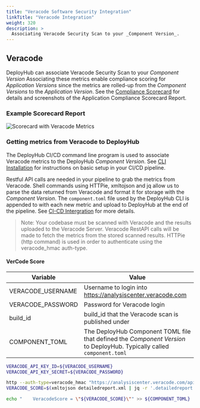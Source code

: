 ```yaml
---
title: "Veracode Software Security Integration"
linkTitle: "Veracode Integration"
weight: 320
description: >
  Associating Veracode Security Scan to your _Component Version_.
---
```


## Veracode

DeployHub can associate Veracode Security Scan to your _Component Version_  Associating these metrics enable compliance scoring for _Application Versions_ since the metrics are rolled-up from the _Component Versions_ to the _Application Version_.  See the [Compliance Scorecard](/compliance) for details and screenshots of the Application Compliance Scorecard Report.

### Example Scorecard Report

![Scorecard with Veracode Metrics](/scorecard-complete-vc.png)

### Getting metrics from Veracode to DeployHub

The DeployHub CI/CD command line program is used to associate Veracode metrics to the DeployHub _Component Version_.  See [CLI Installation](https://docs.deployhub.com/userguide/installation-and-support/0-commandlineinterface/) for instructions on basic setup in your CI/CD pipeline.

Restful API calls are needed in your pipeline to grab the metrics from Veracode.  Shell commands using HTTPie, xmltojson and jq allow us to parse the data returned from Veracode and format it for storage with the _Component Version_.  The `component.toml` file used by the DeployHub CLI is appended to with each new metric and upload to DeployHub at the end of the pipeline.  See [CI-CD Intergration](https://docs.deployhub.com/userguide/integrations/ci-cd_integrations/) for more details.

> Note: Your codebase must be scanned with Veracode and the results uploaded to the Veracode Server.  Veracode RestAPI calls will be made to fetch the metrics from the stored scanned results.  HTTPie (http command) is used in order to authenticate using the veracode_hmac auth-type.

#### VerCode Score

| Variable          | Value                                                                                                                   |
|-------------------|-------------------------------------------------------------------------------------------------------------------------|
| VERACODE_USERNAME | Username to login into <https://analysiscenter.veracode.com>                                                            |
| VERACODE_PASSWORD | Password for Veracode login                                                                                             |
| build_id          | build_id that the Veracode scan is published under                                                                      |
| COMPONENT_TOML    | The DeployHub Component TOML file that defined the _Component Version_ to DeployHub.  Typically called `component.toml` |

```bash
VERACODE_API_KEY_ID=${VERACODE_USERNAME}
VERACODE_API_KEY_SECRET=${VERACODE_PASSWORD}

http --auth-type=veracode_hmac "https://analysiscenter.veracode.com/api/5.0/detailedreport.do" "build_id==${build_id}" > detailedreport.xml
VERACODE_SCORE=$(xmltojson detailedreport.xml | jq -r '.detailedreport."static-analysis"."@score"')

echo "    VeracodeScore = \"${VERACODE_SCORE}\"" >> ${COMPONENT_TOML}
```

